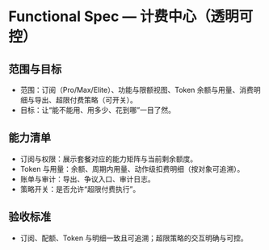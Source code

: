 # Functional Spec — 计费中心（透明可控）

## 范围与目标
- 范围：订阅（Pro/Max/Elite）、功能与限额视图、Token 余额与用量、消费明细与导出、超限付费策略（可开关）。
- 目标：让“能不能用、用多少、花到哪”一目了然。

## 能力清单
- 订阅与权限：展示套餐对应的能力矩阵与当前剩余额度。
- Token 与用量：余额、周期内用量、动作级扣费明细（按对象可追溯）。
- 账单与审计：导出、争议入口、审计日志。
- 策略开关：是否允许“超限付费执行”。

## 验收标准
- 订阅、配额、Token 与明细一致且可追溯；超限策略的交互明确与可控。
